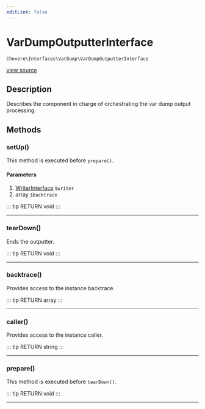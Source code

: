 ```yaml
---
editLink: false
---
```


# VarDumpOutputterInterface

`Chevere\Interfaces\VarDump\VarDumpOutputterInterface`

[view source](https://github.com/chevere/chevere/blob/master/VarDump/VarDumpOutputterInterface.php)

## Description

Describes the component in charge of orchestrating the var dump output processing.

## Methods

### setUp()

This method is executed before `prepare()`.

#### Parameters

1. [WriterInterface](../Writer/WriterInterface.md) `$writer`
2. array `$backtrace`

::: tip RETURN
void
:::

---

### tearDown()

Ends the outputter.

::: tip RETURN
void
:::

---

### backtrace()

Provides access to the instance backtrace.

::: tip RETURN
array
:::

---

### caller()

Provides access to the instance caller.

::: tip RETURN
string
:::

---

### prepare()

This method is executed before `tearDown()`.

::: tip RETURN
void
:::

---
